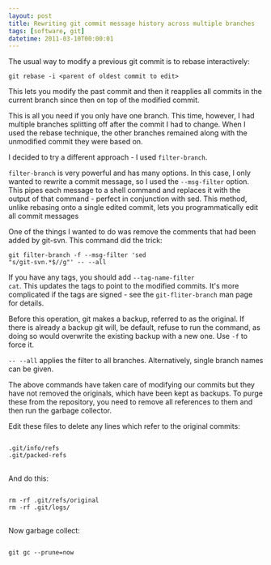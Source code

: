 ```yaml
---
layout: post
title: Rewriting git commit message history across multiple branches
tags: [software, git]
datetime: 2011-03-10T00:00:01
---
```


The usual way to modify a previous git commit is to rebase interactively:

<pre><code class="block">git rebase -i &lt;parent of oldest commit to edit&gt;</code></pre>

This lets you modify the past commit and then it reapplies all commits
in the current branch since then on top of the modified commit.

This is all you need if you only have one branch. This time, however,
I had multiple branches splitting off after the commit I had to
change. When I used the rebase technique, the other branches remained
along with the unmodified commit they were based on.

I decided to try a different approach - I used <code>filter-branch</code>.

`filter-branch` is very powerful and has many options. In this case, I
only wanted to rewrite a commit message, so I used the
<code>--msg-filter</code> option. This pipes each message to a shell
command and replaces it with the output of that command - perfect in
conjunction with sed. This method, unlike rebasing onto a single
edited commit, lets you programmatically edit all commit messages

One of the things I wanted to do was remove the comments that had been
added by git-svn. This command did the trick:

<code class="block">git filter-branch -f --msg-filter 'sed "s/git-svn.*$//g"' -- --all</code>

If you have any tags, you should add <code>--tag-name-filter cat</code>. This
updates the tags to point to the modified commits. It's more complicated if
the tags are signed - see the <code>git-fliter-branch</code> man page for
details.

Before this operation, git makes a backup, referred to as the
original. If there is already a backup git will, be default, refuse to
run the command, as doing so would overwrite the existing backup with
a new one. Use `-f` to force it.

`-- --all` applies the filter to all branches. Alternatively, single
branch names can be given.

The above commands have taken care of modifying our commits but they
have not removed the originals, which have been kept as backups. To
purge these from the repository, you need to remove all references to
them and then run the garbage collector.

Edit these files to delete any lines which refer to the original commits:
<pre class="block">
<code class="block">
.git/info/refs
.git/packed-refs
</code>
</pre>

And do this:
<pre class="block">
<code class="block">
rm -rf .git/refs/original
rm -rf .git/logs/
</code>
</pre>

Now garbage collect:
<pre class="block">
<code class="block">
git gc --prune=now
</code>
</pre>

